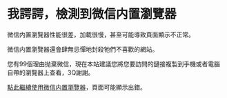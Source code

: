 # 我諤諤，檢測到微信内置瀏覽器

微信内置瀏覽器性能很差，加載很慢，甚至可能導致頁面顯示不正常。

微信内置瀏覽器還會肆無忌憚地封殺牠們不喜歡的網站。

您有99個理由抛棄微信，現在本站建議您將您要訪問的鏈接複製到手機或者電腦自帶的瀏覽器上查看，3Q謝謝。

[點此繼續使用微信内置瀏覽器](https://www.jvbao.cf/)，頁面可能顯示出錯。
